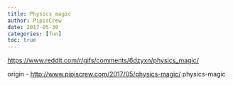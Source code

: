 ```yaml
---
title: Physics magic
author: PipisCrew
date: 2017-05-30
categories: [fun]
toc: true
---
```


https://www.reddit.com/r/gifs/comments/6dzyxn/physics_magic/

origin - http://www.pipiscrew.com/2017/05/physics-magic/ physics-magic